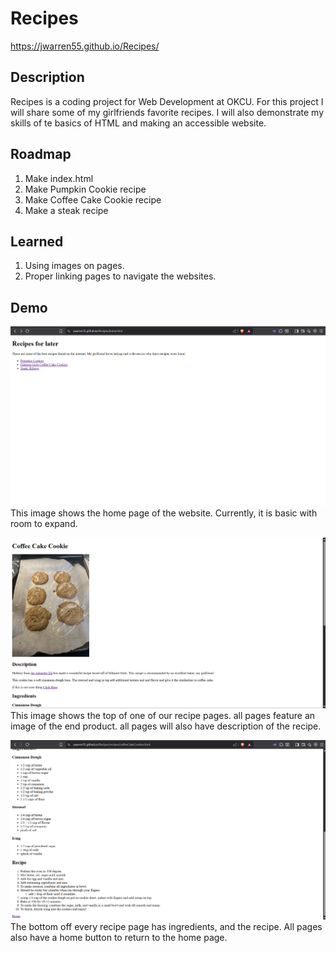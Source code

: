 # Recipes

https://jwarren55.github.io/Recipes/

## Description

Recipes is a coding project for Web Development at OKCU. For this project I will share some of my girlfriends favorite recipes. I will also demonstrate my skills of te basics of HTML and making an accessible website.

## Roadmap

1. Make index.html
2. Make Pumpkin Cookie recipe
3. Make Coffee Cake Cookie recipe
4. Make a steak recipe

## Learned

1. Using images on pages.
2. Proper linking pages to navigate the websites. 

## Demo

![Home page of the website](./media/demo/homePage1.png)
This image shows the home page of the website. Currently, it is basic with room to expand.

![top of the page of Coffee Cake Cookie recipe](./media/demo/coffeeCakeCookie1.png)
This image shows the top of one of our recipe pages. all pages feature an image of the end product. all pages will also have description of the recipe.

![bottom of the page of Coffee Cake Cookie recipe](./media/demo/coffeeCakeCookie2.png)
The bottom off every recipe page has ingredients, and the recipe. All pages also have a home button to return to the home page.
